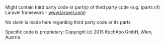 Might contain third party code or part(s) of third party code
(e.g. (parts of) Laravel framework - www.laravel.com)

No claim is made here regarding third party code or its parts

Specific code is proprietary: Copyright (c) 2015 KochAbo GmbH, Wien, Austria
